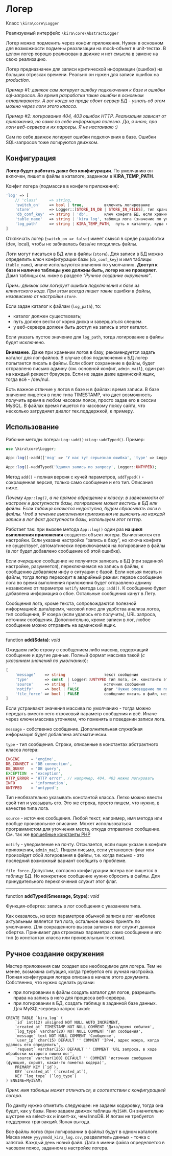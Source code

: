 # Логер

Класс `\kira\core\Logger`

Реализуемый интерфейс `\kira\core\AbstractLogger`

Логер можно подменить через конфиг приложения. Нужен в основном для возможности подмены реазлизации на mock-объект в unit-тестах. В целом логер хорошо реализован в движке и нет смысла в замене на свою реализацию.

Логер предназначен для записи критической информации (ошибок) на больших отрезках времени. Реально он нужен для записи ошибок на *production*.

*Пример #1: движок сам логирует ошибку подключения к базе и ошибки sql-запросов. Во время разработки такие ошибки в основном отлавливаются. А вот когда на проде сбоит сервер БД - узнать об этом можно через логи этого класса.*

*Пример #2: логирование 404, 403 ошибок HTTP. Реализация зависит от приложения, но сама по себе информация полезна. Да, я знаю, про логи веб-сервера и их парсеры. Я не настаиваю :)*

Сам по себе движок логирует ошибки подключения в базе. Ошибки SQL-запросов тоже логируются движком.

## Конфигурация

**Логер будет работать даже без конфигурации**. По умолчанию он включен, пишет в файлы в каталоге, заданном в **KIRA_TEMP_PATH**.

Конфиг логера (подмассив в конфиге приложения):

```PHP
'log' => [
    // 'class'     => string,
    'switch_on'    => bool | true,         включить логирование
    'store'        => Logger::[STORE_IN_DB | STORE_IN_FILES], тип хранителя логов
    'db_conf_key'  => string | 'db',       ключ конфига БД, если храним логи в базе
    'table_name'   => string | 'kira_log', таблица лога (значение по умолчанию) при записи в БД
    'log_path'     => string | KIRA_TEMP_PATH,  путь к каталогу, куда складывать файлы логов, если храним в файлах
]
```

Отключать логер (`switch_on => false`) имеет смысл в среде разработки (dev, local), чтобы не забивалась база/не плодились файлы.

Логи могут писаться в БД или в файлы (`store`). Для записи в БД можно определить ключ конфигурации базы (`db_conf_key`) и имя таблицы (`table_name`), иначе используются значения по умолчанию. **Доступ к базе и наличие таблицы уже должны быть, логер их не проверяет**. Дамп таблицы см. ниже в разделе *"Ручное создание окружения"*.

*Прим.: движок сам логирует ошибки подключения к базе из клиентского кода. При этом всегда пишет такие ошибки в файлы, независимо от настройки `store`.*

Если задан каталог к файлам (`log_path`), то:

- каталог должен существовать;
- путь должен вести от корня диска и завершаться слешем.
- у веб-сервера должен быть доступ на запись в этот каталог.

Если указать пустое значение для `log_path`, тогда логирование в файлы будет исключено.

**Внимание**. Даже при хранении логов в базу, рекомендуется задать каталог для лог-файлов. В случае сбоя подключения к БД логер попытается писать в файлы. Если сбоит сохранение в файлы, будет отправлено письмо админу (см. основной конфиг, `admin_mail`), один раз на каждый реквест браузера. Если не задан даже админский ящик, тогда всё - /dev/nul.

Есть важное отличие у логов в базе и в файлах: время записи. В базе значение пишется в поле типа TIMESTAMP, что дает возможность получить время в любом часовом поясе, просто задав его в сессии MySQL. В файлах время пишется по часовому поясу сайта, что несколько затрудняет диалог тех.поддержкой, к примеру.

## Использование

Рабочие методы логера: `Log::add()` и `Log::addTyped()`. Пример:

```PHP
use \kira\core\Logger;

App::log()->add(['msg' => 'У нас тут серьезная ошибка', 'type' => Logger::EXCEPTION, 'notify' => true]);

App::log()->addTyped('Удалил запись по запросу', Logger::UNTYPED);
```

Метод `add()` - полная версия с кучей параметров, `addTyped()` - сокращенная версия, только само сообщение и его тип. Описания ниже.

*Почему `App::log()`, а не прямое обращение к классу: в зависимости от настроек и доступности базы, логирование может вестись в БД или файлы. Если таблица окажется недоступна, будем сбрасывать логи в файлы. Чтоб в течение выполнения приложения не выяснять на каждой записи в лог факт доступности базы, используем этот геттер.*

Работает так: при вызове метода `App::log()` один раз **на цикл выполнения приложения** создается объект логера. Вычисляются его настройки. Если указана настройка "запись в базу", но ключа конфига не существует, автоматически переключаемся на логирование в файлы (в лог будет добавлено сообщение об этой ошибке).

Если *очередное* сообщение не получится записать в БД (при заданной настройке, разумеется), переключаемся на запись в файлы, к сообщению добавляем инфу о ситуации с базой. Если нельзя писать и файлы, тогда логер переходит в аварийный режим: первое сообщение лога во время выполнения приложения будет отправлено админу независимо от параметра `notify` метода `Log::add()`. К сообщению будет добавлена информация о сбое. Остальные сообщения канут в Лету.

Сообщения лога, кроме текста, сопровождаются полезной информацией: дата/время, часовой пояс для удобства анализа логов, тип сообщения, IP юзера (если удалось его получить), URL запроса, источник сообщения. Дополнительно, кроме записи в лог, любое сообщение можно отправить на админский ящик.

---

function __add($data)__: _void_

Ожидаем либо строку с сообщением либо массив, содержащий сообщение и другие данные. Полный формат массива такой (*с указанием значений по умолчанию*):

```PHP
[
    'message'    => string                 текст сообщения
    'type'       => const  | Logger::UNTYPED тип лога, см. константы этого класса
    'source'     => string | ''            источник сообщения
    'notify'     => bool | FALSE           флаг "Нужно оповещение по почте"
    'file_force' => bool | FALSE           сообщение писать в файл, независимо от настройки.
]
```

Если устраивают значения массива по умолчанию - тогда можно передать вместо него строковый параметр сообщения и всё. Иначе через ключи массива уточняем, что поменять в поведении записи лога.

`message` - собственно сообщение. Дополнительная служебная информация будет добавлена автоматически.

`type` - тип сообщения. Строки, описанные в константах абстрактного класса логера:

```PHP
ENGINE     = 'engine',
DB_CONNECT = 'DB connection',
DB_QUERY   = 'DB query',
EXCEPTION  = 'exception',
HTTP_ERROR = 'HTTP error', // например, 404, 403 можно логировать
INFO       = 'information',
UNTYPED    = 'untyped';
```

Тип необязательно указывать константой класса. Легко можно ввести свой тип и указывать его. Это же строка, просто пишем, что нужно, в качестве типа лога.

`source` - источник сообщения. Любой текст, например, имя метода или вообще произвольное описание. Может использоваться программистом для уточнения места, откуда отправлено сообщение. См. так же [волшебные константы PHP](http://php.net/manual/ru/language.constants.predefined.php)

`notify` - уведомление на почту. Отсылается, если ящик указан в конфиге приложения, `admin_mail`. Пишем письмо, если установлен флаг или произойдет сбой логирования в файлы, т.е. когда письмо - это последний возможный вариант сообщить о проблеме.

`file_force`. Допустим, согласно конфигурации логера все пишется в таблицу БД. Но конкретное сообщение нужно сбросить в файлы. Для принудительного переключения служит этот флаг.

---

function __addTyped($message, $type)__: _void_

Функция-обертка: запись в лог сообщения с указанием типа.

Как оказалось, из всех параметров обычной записи в лог наиболее актуальным является тип лога, остальное можно принять по умолчанию. Для сокращенного вызова записи в лог служит данная обертка. Принимает два строковых параметра: само сообщение и его тип (в константах класса или произвольным текстом).

## Ручное создание окружения

Мастер приложения сам создает все необходимое для логера. Тем не менее, возможна ситуация, когда требуется его ручная настройка. Полная конфигурация логера описана в начале этого документа. Собственно, что нужно сделать руками:

- при логировании в файлы создать каталог для логов, разрешить права на запись в него для процесса веб-сервера.
- при логировании в БД, создать таблицу в заданной базе данных. Для MySQL-сервера запрос такой:

```MySQL
CREATE TABLE `kira_log` (
    `id` int(12) unsigned NOT NULL AUTO_INCREMENT,
    `created_at` TIMESTAMP NOT NULL COMMENT 'Дата/время события',
    `log_type` varchar(20) NOT NULL COMMENT 'Тип сообщения',
    `message` text NOT NULL COMMENT 'Сообщение',
    `user_ip` char(15) DEFAULT '' COMMENT 'IPv4, адрес юзера, когда удалось его определить',
    `request` varchar(255) DEFAULT '' COMMENT 'URL запроса, в ходе обработки которого пишем лог',
    `source` varchar(100) DEFAULT '' COMMENT 'источник сообщения (функция, скрипт, какая-то пометка кодера)',
    PRIMARY KEY (`id`),
    KEY `created_at` (`created_at`),
    KEY `log_type` (`log_type`)
) ENGINE=MyISAM;
```

*Прим: имя таблицы может отличаться, в соответствии с конфигурацией логера.*

По дампу нужно отметить следующее: не задаем кодировку, тогда она будет, как у базы. Явно задаем движок таблицы `MyISAM`. Он значительно шустрее на select-ах и insert-ах, чем InnoDB. И логам не требуется поддержка транзакций. Явная выгода.

Все файлы логов (при логировании в файлы) будут в одном каталоге. Маска имен `yyyymmdd_kira_log.csv`, разделитель данных - точка с запятой. Каждый день новый файл. Дата в имени файла определяется в часовом поясе, заданном в настройке логера.
